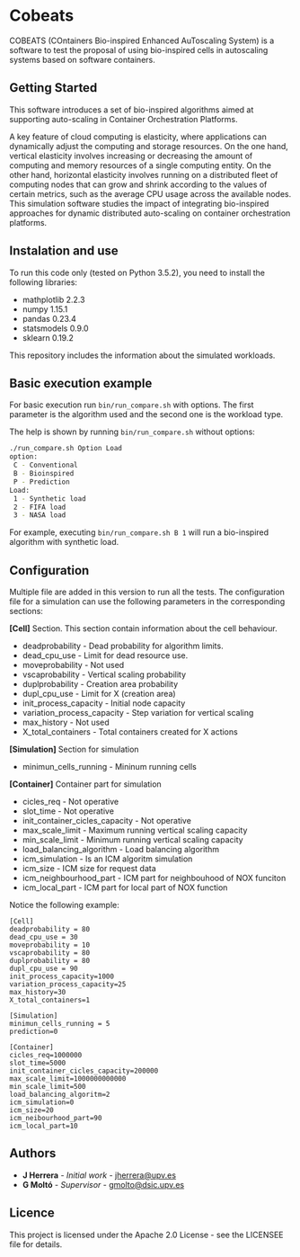 # Cobeats

COBEATS (COntainers Bio-inspired Enhanced AuToscaling System) is a software to test the proposal of using bio-inspired cells in autoscaling systems based on software containers. 

## Getting Started
This software introduces a set of bio-inspired algorithms aimed at supporting auto-scaling in Container Orchestration Platforms.

A key feature of cloud computing is elasticity, where applications can dynamically adjust the computing and storage resources. On the one hand, vertical elasticity involves increasing or decreasing the amount of computing and memory resources of a single computing entity. On the other hand, horizontal elasticity involves running on a distributed fleet of computing nodes that can grow and shrink according to the values of certain metrics, such as the average CPU usage across the available nodes.  This simulation software studies the impact of integrating bio-inspired approaches for dynamic distributed auto-scaling on container orchestration platforms. 

## Instalation and use
To run this code only (tested on Python 3.5.2), you need to install the following libraries:
* mathplotlib 2.2.3
* numpy 1.15.1
* pandas 0.23.4
* statsmodels 0.9.0
* sklearn 0.19.2

This repository includes the information about the simulated workloads.

## Basic execution example

For basic execution run ```bin/run_compare.sh``` with options. The first parameter is the algorithm used and the second one is the workload type.

The help is shown by running ```bin/run_compare.sh``` without options:

```sh
./run_compare.sh Option Load
option: 
 C - Conventional
 B - Bioinspired
 P - Prediction
Load: 
 1 - Synthetic load
 2 - FIFA load
 3 - NASA load
```

For example, executing ```bin/run_compare.sh B 1``` will run a bio-inspired algorithm with synthetic load.


## Configuration
Multiple file are added in this version to run all the tests. The configuration file for a simulation can use the following parameters in the corresponding sections:

**[Cell]** Section. This section contain information about the cell behaviour.
* deadprobability - Dead probability for algorithm limits.
* dead_cpu_use - Limit for dead resource use.
* moveprobability - Not used
* vscaprobability - Vertical scaling probability
* duplprobability - Creation area probability
* dupl_cpu_use - Limit for X (creation area)
* init_process_capacity - Initial node capacity
* variation_process_capacity - Step variation for vertical scaling
* max_history - Not used
* X_total_containers - Total containers created for X actions

**[Simulation]** Section for simulation
* minimun_cells_running - Mininum running cells

**[Container]** Container part for simulation
* cicles_req - Not operative
* slot_time - Not operative
* init_container_cicles_capacity - Not operative
* max_scale_limit - Maximum running vertical scaling capacity
* min_scale_limit - Minimum running vertical scaling capacity
* load_balancing_algorithm - Load balancing algorithm
* icm_simulation - Is an ICM algoritm simulation
* icm_size - ICM size for request data
* icm_neighbourhood_part - ICM part for neighbouhood of NOX funciton
* icm_local_part - ICM part for local part of NOX function

Notice the following example:
```
[Cell]
deadprobability = 80
dead_cpu_use = 30
moveprobability = 10
vscaprobability = 80
duplprobability = 80
dupl_cpu_use = 90
init_process_capacity=1000
variation_process_capacity=25
max_history=30
X_total_containers=1

[Simulation]
minimun_cells_running = 5
prediction=0

[Container]
cicles_req=1000000
slot_time=5000
init_container_cicles_capacity=200000
max_scale_limit=1000000000000
min_scale_limit=500
load_balancing_algoritm=2
icm_simulation=0
icm_size=20
icm_neibourhood_part=90
icm_local_part=10
```

## Authors

* **J Herrera** - *Initial work* - jherrera@upv.es
* **G Moltó** - *Supervisor* - gmolto@dsic.upv.es  

## Licence

This project is licensed under the Apache 2.0 License - see the LICENSEE file for details.

